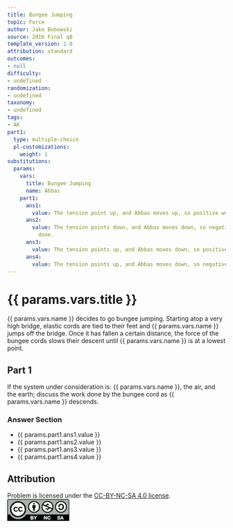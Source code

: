 ```yaml
---
title: Bungee Jumping
topic: Force
author: Jake Bobowski
source: 2016 Final q8
template_version: 1.0
attribution: standard
outcomes:
- null
difficulty:
- undefined
randomization:
- undefined
taxonomy:
- undefined
tags:
- AK
part1:
  type: multiple-choice
  pl-customizations:
    weight: 1
substitutions:
  params:
    vars:
      title: Bungee Jumping
      name: Abbas
    part1:
      ans1:
        value: The tension point up, and Abbas moves up, so positive work is done.
      ans2:
        value: The tension points down, and Abbas moves down, so negative work is
          done.
      ans3:
        value: The tension points up, and Abbas moves down, so positive work is done.
      ans4:
        value: The tension points up, and Abbas moves down, so negative work is done.
---
```

# {{ params.vars.title }}
{{ params.vars.name }} decides to go bungee jumping. Starting atop a very high bridge, elastic cords are tied to their feet and {{ params.vars.name }} jumps off the bridge. Once it has fallen a certain distance, the force of the bungee cords slows their descent until {{ params.vars.name }} is at a lowest point.
## Part 1

If the system under consideration is: {{ params.vars.name }}, the air, and the earth; discuss the work done by the bungee cord as {{ params.vars.name }} descends.

### Answer Section

- {{ params.part1.ans1.value }}
- {{ params.part1.ans2.value }}
- {{ params.part1.ans3.value }}
- {{ params.part1.ans4.value }}

## Attribution

Problem is licensed under the [CC-BY-NC-SA 4.0 license](https://creativecommons.org/licenses/by-nc-sa/4.0/).<br> ![The Creative Commons 4.0 license requiring attribution-BY, non-commercial-NC, and share-alike-SA license.](https://raw.githubusercontent.com/firasm/bits/master/by-nc-sa.png)